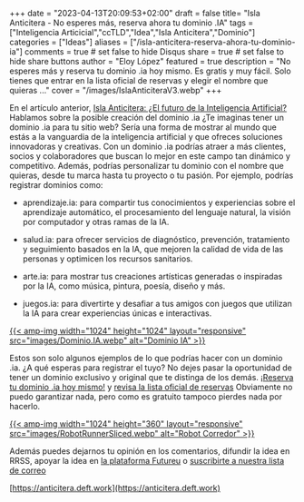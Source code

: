 +++
date = "2023-04-13T20:09:53+02:00"
draft = false
title= "Isla Anticitera - No esperes más, reserva ahora tu dominio .IA"
tags = ["Inteligencia Articicial","ccTLD","Idea","Isla Anticitera","Dominio"]
categories = ["Ideas"]
aliases = ["/isla-anticitera-reserva-ahora-tu-dominio-ia"]
comments = true	# set false to hide Disqus
share = true	# set false to hide share buttons
author = "Eloy López"
featured = true
description = "No esperes más y reserva tu dominio .ia hoy mismo. Es gratis y muy fácil. Solo tienes que entrar en la lista oficial de reservas y elegir el nombre que quieras ..."
cover = "/images/IslaAnticiteraV3.webp"
+++

En el artículo anterior, [Isla Anticitera: ¿El futuro de la Inteligencia Artificial?](https://deft.work/blog/2023/04/03/isla-anticitera-el-futuro-de-la-inteligencia-artificial/) Hablamos sobre la posible creación del dominio .ia ¿Te imaginas tener un dominio .ia para tu sitio web? Sería una forma de mostrar al mundo que estás a la vanguardia de la inteligencia artificial y que ofreces soluciones innovadoras y creativas. Con un dominio .ia podrías atraer a más clientes, socios y colaboradores que buscan lo mejor en este campo tan dinámico y competitivo. Además, podrías personalizar tu dominio con el nombre que quieras, desde tu marca hasta tu proyecto o tu pasión. Por ejemplo, podrías registrar dominios como:

- aprendizaje.ia: para compartir tus conocimientos y experiencias sobre el aprendizaje automático, el procesamiento del lenguaje natural, la visión por computador y otras ramas de la IA.

- salud.ia: para ofrecer servicios de diagnóstico, prevención, tratamiento y seguimiento basados en la IA, que mejoren la calidad de vida de las personas y optimicen los recursos sanitarios.

- arte.ia: para mostrar tus creaciones artísticas generadas o inspiradas por la IA, como música, pintura, poesía, diseño y más.

- juegos.ia: para divertirte y desafiar a tus amigos con juegos que utilizan la IA para crear experiencias únicas e interactivas.

[{{< amp-img width="1024" height="1024" layout="responsive" src="images/Dominio.IA.webp" alt="Dominio IA" >}}](https://docs.google.com/spreadsheets/d/1y-aLEKfQySJeDgZd4QeHa57G9P9Pp4mqWhLJSqxcB0o/edit?usp=sharing)

Estos son solo algunos ejemplos de lo que podrías hacer con un dominio .ia. ¿A qué esperas para registrar el tuyo? No dejes pasar la oportunidad de tener un dominio exclusivo y original que te distinga de los demás. [¡Reserva tu dominio .ia hoy mismo!](https://dominio.deft.work) y [revisa la lista oficial de reservas](https://docs.google.com/spreadsheets/d/1y-aLEKfQySJeDgZd4QeHa57G9P9Pp4mqWhLJSqxcB0o/edit?usp=sharing) Obviamente no puedo garantizar nada, pero como es gratuito tampoco pierdes nada por hacerlo.

[{{< amp-img width="1024" height="360" layout="responsive" src="images/RobotRunnerSliced.webp" alt="Robot Corredor" >}}](https://docs.google.com/spreadsheets/d/1y-aLEKfQySJeDgZd4QeHa57G9P9Pp4mqWhLJSqxcB0o/edit?usp=sharing)

Además puedes dejarnos tu opinión en los comentarios, difundir la idea en RRSS, apoyar la idea en [la plataforma Futureu](https://futureu.europa.eu/processes/Digital/f/15/proposals/27592?locale=es) o [suscribirte a nuestra lista de correo](https://docs.google.com/forms/d/e/1FAIpQLSeptFS3-XMVTeBFQzDEl1O55hkXhtOgYmMSEfpLLJk11UZEOA/viewform?usp=sf_link)

[https://anticitera.deft.work](https://anticitera.deft.work)